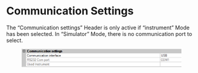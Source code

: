 # Communication Settings

The “Communication settings” Header is only active if “instrument” Mode has been selected. In “Simulator” Mode, there is no communication port to select.

<figure><img src="../../../.gitbook/assets/image (84).png" alt=""><figcaption></figcaption></figure>
